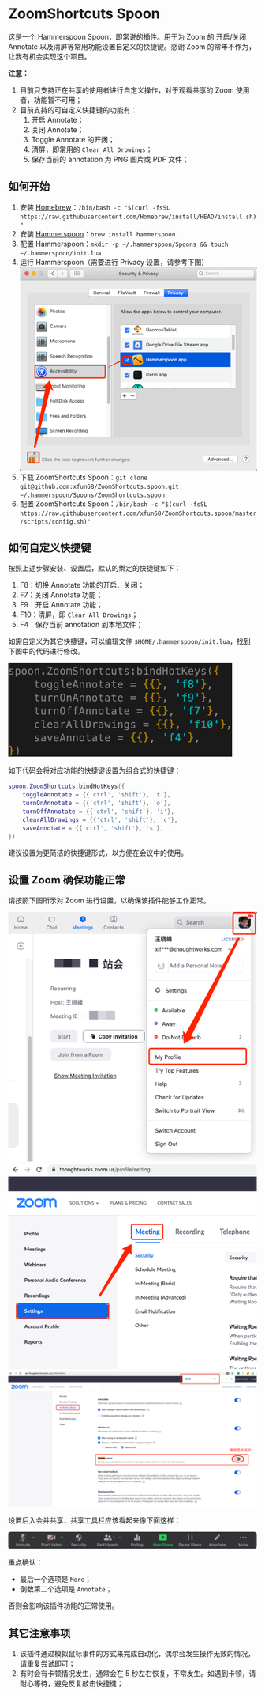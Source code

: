 # ZoomShortcuts Spoon

这是一个 Hammerspoon Spoon，即常说的插件。用于为 Zoom 的 开启/关闭 Annotate 以及清屏等常用功能设置自定义的快捷键。感谢 Zoom 的常年不作为，让我有机会实现这个项目。

**注意：**

1. 目前只支持正在共享的使用者进行自定义操作，对于观看共享的 Zoom 使用者，功能暂不可用；
2. 目前支持的可自定义快捷键的功能有：
    1. 开启 Annotate；
    2. 关闭 Annotate；
    3. Toggle Annotate 的开闭；
    4. 清屏，即常用的 `Clear All Drowings`；
    5. 保存当前的 annotation 为 PNG 图片或 PDF 文件；

## 如何开始

1. 安装 [Homebrew](https://brew.sh/)：`/bin/bash -c "$(curl -fsSL https://raw.githubusercontent.com/Homebrew/install/HEAD/install.sh)"`
1. 安装 [Hammerspoon](https://www.hammerspoon.org/)：`brew install hammerspoon`
1. 配置 Hammerspoon：`mkdir -p ~/.hammerspoon/Spoons && touch ~/.hammerspoon/init.lua`
1. 运行 Hammerspoon（需要进行 Privacy 设置，请参考下图）![privacy-setting](/images/privacy-setting.jpg)
1. 下载 ZoomShortcuts Spoon：`git clone git@github.com:xfun68/ZoomShortcuts.spoon.git ~/.hammerspoon/Spoons/ZoomShortcuts.spoon`
1. 配置 ZoomShortcuts Spoon：`/bin/bash -c "$(curl -fsSL https://raw.githubusercontent.com/xfun68/ZoomShortcuts.spoon/master/scripts/config.sh)"`

## 如何自定义快捷键

按照上述步骤安装、设置后，默认的绑定的快捷键如下：

1. F8：切换 Annotate 功能的开启、关闭；
2. F7：关闭 Annotate 功能；
3. F9：开启 Annotate 功能；
4. F10：清屏，即 `Clear All Drowings`；
5. F4：保存当前 annotation 到本地文件；

如需自定义为其它快捷键，可以编辑文件 `$HOME/.hammerspoon/init.lua`，找到下图中的代码进行修改。

![demo-hotkey-binding](/images/demo-default-hotkey-binding.jpg)

如下代码会将对应功能的快捷键设置为组合式的快捷键：

```lua
spoon.ZoomShortcuts:bindHotKeys({
    toggleAnnotate = {{'ctrl', 'shift'}, 't'},
    turnOnAnnotate = {{'ctrl', 'shift'}, 'o'},
    turnOffAnnotate = {{'ctrl', 'shift'}, 'i'},
    clearAllDrawings = {{'ctrl', 'shift'}, 'c'},
    saveAnnotate = {{'ctrl', 'shift'}, 's'},
})
```

建议设置为更简洁的快捷键形式，以方便在会议中的使用。

## 设置 Zoom 确保功能正常

请按照下图所示对 Zoom 进行设置，以确保该插件能够工作正常。

![zoom-setting-1](/images/zoom-setting-1.jpg)
![zoom-setting-2](/images/zoom-setting-2.jpg)
![zoom-setting-3](/images/zoom-setting-3.jpg)

设置后入会并共享，共享工具栏应该看起来像下面这样：

![zoom-setting-4](/images/zoom-setting-4.jpg)

重点确认：

* 最后一个选项是 `More`；
* 倒数第二个选项是 `Annotate`；

否则会影响该插件功能的正常使用。

## 其它注意事项

1. 该插件通过模拟鼠标事件的方式来完成自动化，偶尔会发生操作无效的情况，请重复尝试即可；
2. 有时会有卡顿情况发生，通常会在 5 秒左右恢复，不常发生。如遇到卡顿，请耐心等待，避免反复敲击快捷键；

